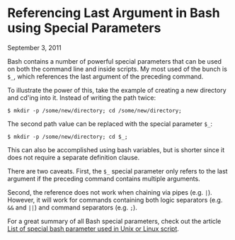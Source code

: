 Referencing Last Argument in Bash using Special Parameters
==========================================================

September 3, 2011

Bash contains a number of powerful special parameters that can be used on both the command line and inside scripts. My most used of the bunch is `$_`, which references the last argument of the preceding command.

To illustrate the power of this, take the example of creating a new directory and cd'ing into it. Instead of writing the path twice:

    $ mkdir -p /some/new/directory; cd /some/new/directory;

The second path value can be replaced with the special parameter `$_`:

    $ mkdir -p /some/new/directory; cd $_;

This can also be accomplished using bash variables, but is shorter since it does not require a separate definition clause.

There are two caveats. First, the `$_` special parameter only refers to the last argument if the preceding command contains multiple arguments. 

Second, the reference does not work when chaining via pipes (e.g. `|`). However, it will work for commands containing both logic separators (e.g. `&&` and `||`) and command separators (e.g. `;`).

For a great summary of all Bash special parameters, check out the article [List of special bash parameter used in Unix or Linux script](http://javarevisited.blogspot.com/2011/06/special-bash-parameters-in-script-linux.html).
